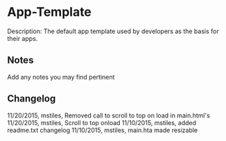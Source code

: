 App-Template
===========
Description: The default app template used by developers as the basis for their apps.

Notes
----
Add any notes you may find pertinent 

Changelog
----
11/20/2015, mstiles, Removed call to scroll to top on load in main.html's
11/20/2015, mstiles, Scroll to top onload
11/10/2015, mstiles, added readme.txt changelog
11/10/2015, mstiles, main.hta made resizable
